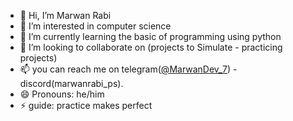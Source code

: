 - 👋 Hi, I’m Marwan Rabi
- 👀 I’m interested in computer science
- 🌱 I’m currently learning the basic of programming using python
- 💞️ I’m looking to collaborate on (projects to Simulate - practicing projects)
- 📫 you can reach me on telegram([@MarwanDev_7](https://t.me/Marwan_Dev7)) - discord(marwanrabi_ps).
- 😄 Pronouns: he/him
- ⚡ guide: practice makes perfect

<!---
marwandev-ps/marwandev-ps is a ✨ special ✨ repository because its `README.md` (this file) appears on your GitHub profile.
You can click the Preview link to take a look at your changes.
--->
